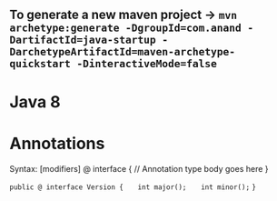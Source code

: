 ## To generate a new maven project ->  `mvn archetype:generate -DgroupId=com.anand -DartifactId=java-startup -DarchetypeArtifactId=maven-archetype-quickstart -DinteractiveMode=false`

# Java 8 

# Annotations

Syntax:
[modifiers] @ interface <annotation-type-name> {
// Annotation type body goes here
}


`public @ interface Version {`
`	int major();`
`	int minor();`
`}`
